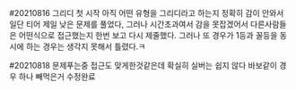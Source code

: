 #20210816
그리디 첫 시작
아직 어떤 유형을 그리디라고 하는지 정확히 감이 안와서 일단 티어 제일 낮은 문제를 풀었다,
그러나 시간초과여서 감을 못잡겠어서 다른사람들은 어떤식으로 접근했는지 한번 보고 다시 제줄했다.
그러나 또 경우가 1등과 꼴등을 동시에 하는 경우는 생각지 못해서 틀렸다.ㅋ

#20210818
문제푸는중 접근도 맞게한것같은데 확실히 실버는 쉽지 않다
바보같이 경우 하나 빼먹은거 수정완료
